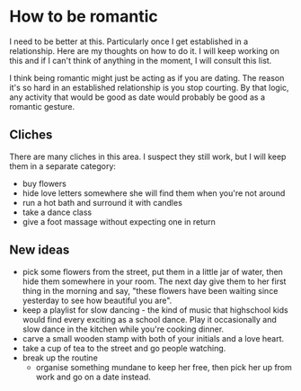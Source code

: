 How to be romantic
==================

I need to be better at this. Particularly once I get established in a relationship. Here are my thoughts on how to do it. I will keep working on this and if I can't think of anything in the moment, I will consult this list.

I think being romantic might just be acting as if you are dating. The reason it's so hard in an established relationship is you stop courting. By that logic, any activity that would be good as date would probably be good as a romantic gesture.

Cliches
-------

There are many cliches in this area. I suspect they still work, but I will keep them in a separate category:

- buy flowers
- hide love letters somewhere she will find them when you're not around
- run a hot bath and surround it with candles
- take a dance class
- give a foot massage without expecting one in return

New ideas
---------

- pick some flowers from the street, put them in a little jar of water, then hide them somewhere in your room. The next day give them to her first thing in the morning and say, "these flowers have been waiting since yesterday to see how beautiful you are".
- keep a playlist for slow dancing - the kind of music that highschool kids would find every exciting as a school dance. Play it occasionally and slow dance in the kitchen while you're cooking dinner.
- carve a small wooden stamp with both of your initials and a love heart.
- take a cup of tea to the street and go people watching.
- break up the routine
  - organise something mundane to keep her free, then pick her up from work and go on a date instead. 
